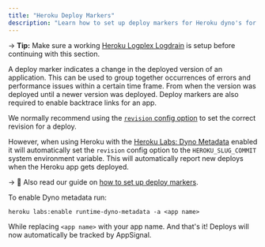 ```yaml
---
title: "Heroku Deploy Markers"
description: "Learn how to set up deploy markers for Heroku dyno's for AppSignal using Heroku's logplex system."
---
```


-> **Tip:** Make sure a working [Heroku Logplex Logdrain](/heroku/setup-logdrain.html) is setup before continuing with this section.

A deploy marker indicates a change in the deployed version of an application. This can be used to group together occurrences of errors and performance issues within a certain time frame. From when the version was deployed until a newer version was deployed. Deploy markers are also required to enable backtrace links for an app.

We normally recommend using the [`revision` config option](/application/markers/deploy-markers.html) to set the correct revision for a deploy.

However, when using Heroku with the [Heroku Labs: Dyno Metadata](https://devcenter.heroku.com/articles/dyno-metadata) enabled it will automatically set the `revision` config option to the `HEROKU_SLUG_COMMIT` system environment variable. This will automatically report new deploys when the Heroku app gets deployed.

-> 📖 Also read our guide on [how to set up deploy markers](/guides/deploy-markers.html).

To enable Dyno metadata run:

```
heroku labs:enable runtime-dyno-metadata -a <app name>
```

While replacing `<app name>` with your app name. And that's it! Deploys will now automatically be tracked by AppSignal.
